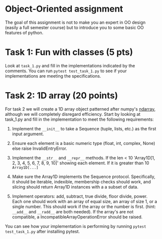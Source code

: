 # Object-Oriented assignment

The goal of this assignment is not to make you an expert in OO design (easily a full semester course)
but to introduce you to some basic OO features of python.


# Task 1: Fun with classes (5 pts)

Look at `task_1.py` and fill in the implementations indicated by the comments.
You can run `pytest test_task_1.py` to see if your implementations are meeting
the specifications.

# Task 2: 1D array (20 points)

For task 2 we will create a 1D array object patterned after numpy's
[ndarray](https://numpy.org/doc/stable/reference/generated/numpy.ndarray.html), although we will completely
disregard efficiency. Start by looking at task_1.py and fill in the implementation to meet the
following requirements:


1. Implement the `__init__` to take a Sequence (tuple, lists, etc.) as the first input argument. 

2. Ensure each element is a basic numeric type (float, int, complex, None) else raise InvalidEntryError.

3. Implement the `__str__` and `__repr__` methods. If the len < 10 'Array1D[1, 2, 3, 4, 5, 6, 7, 8, 9, 10]'
   showing each element. If it is greater than 10 `Array1D[...]`

4. Make sure the Array1D implements the Sequence protocol. Specifically, it should be iterable,
   indexible, membership checks should work, and slicing should return Array1D instances with a
   a subset of data.

5. Implement operators: add, subtract, true divide, floor divide, power. Each one should work
   with an array of equal size, an array of size 1, or a single number. This should work if
   the array or the number is first. (hint: `__add__` and `__radd__` are both needed). If the
   array's are not compatible, a IncompatibleArrayOperationError should be raised.

You can see how your implementation is performing by running `pytest test_task_1.py` after installing
pytest.




